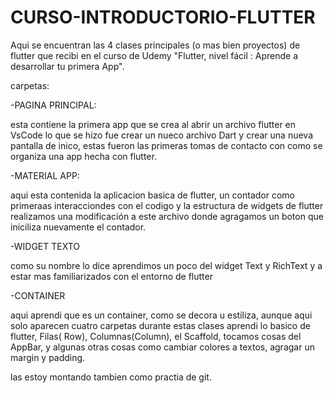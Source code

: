# CURSO-INTRODUCTORIO-FLUTTER

 Aqui se encuentran las 4 clases principales (o mas bien proyectos) 
 de flutter que recibi en el curso de Udemy 
 "Flutter, nivel fácil : Aprende a desarrollar tu primera App".
 
 carpetas:
 
 -PAGINA PRINCIPAL:
 
 esta contiene la primera app que se crea al abrir un archivo flutter en VsCode
 lo que se hizo fue crear un nueco archivo Dart y crear una nueva pantalla de inico,
 estas fueron las primeras tomas de contacto con como se organiza una app hecha con flutter.
 
 -MATERIAL APP:
 
 aqui esta contenida la aplicacion basica de flutter, un contador
 como primeraas interacciondes con el codigo y la estructura de widgets de flutter 
 realizamos una modificación a este archivo donde agragamos un boton que iniciliza nuevamente el contador. 
 
 -WIDGET TEXTO
 
 como su nombre lo dice aprendimos un poco del widget Text y RichText
 y a estar mas familiarizados con el entorno de flutter
 
 -CONTAINER
 
 aqui aprendi que es un container, como se decora u estiliza, 
 aunque aqui solo aparecen cuatro carpetas durante estas clases aprendi 
 lo basico de flutter, Filas( Row), Columnas(Column), el Scaffold, tocamos cosas del AppBar,
 y algunas otras cosas como cambiar colores a textos, agragar un margin y padding.
 
 
 
 
 
 las estoy montando tambien como practia de git.
